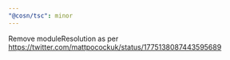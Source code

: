 ```yaml
---
"@cosn/tsc": minor
---
```


Remove moduleResolution as per https://twitter.com/mattpocockuk/status/1775138087443595689
